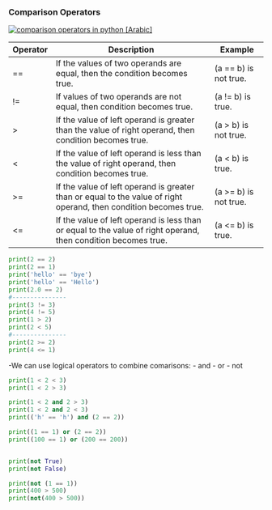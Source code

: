 ### Comparison Operators

[![comparison operators in python [Arabic]](http://img.youtube.com/vi/QLLCT1iYp8E/0.jpg)](http://www.youtube.com/watch?v=QLLCT1iYp8E "comparison operators in python [Arabic]")

| Operator | Description                                                                                                       | Example               |
| -------- | ----------------------------------------------------------------------------------------------------------------- | --------------------- |
| \==      | If the values of two operands are equal, then the condition becomes true.                                         | (a == b) is not true. |
| !=       | If values of two operands are not equal, then condition becomes true.                                             | (a !\= b) is true.    |
| \>       | If the value of left operand is greater than the value of right operand, then condition becomes true.             | (a > b) is not true.  |
| <        | If the value of left operand is less than the value of right operand, then condition becomes true.                | (a < b) is true.      |
| \>=      | If the value of left operand is greater than or equal to the value of right operand, then condition becomes true. | (a >= b) is not true. |
| <=       | If the value of left operand is less than or equal to the value of right operand, then condition becomes true.    | (a <= b) is true.     |

```python
print(2 == 2)
print(2 == 1)
print('hello' == 'bye')
print('hello' == 'Hello')
print(2.0 == 2)
#---------------
print(3 != 3)
print(4 != 5)
print(1 > 2)
print(2 < 5)
#---------------
print(2 >= 2)
print(4 <= 1)
```
-We can use logical operators to combine comarisons:
    - and
    - or
    - not
```python
print(1 < 2 < 3)
print(1 < 2 > 3)

print(1 < 2 and 2 > 3)
print(1 < 2 and 2 < 3)
print(('h' == 'h') and (2 == 2))

print((1 == 1) or (2 == 2))
print((100 == 1) or (200 == 200))


print(not True)
print(not False)

print(not (1 == 1))
print(400 > 500)
print(not(400 > 500))
```
